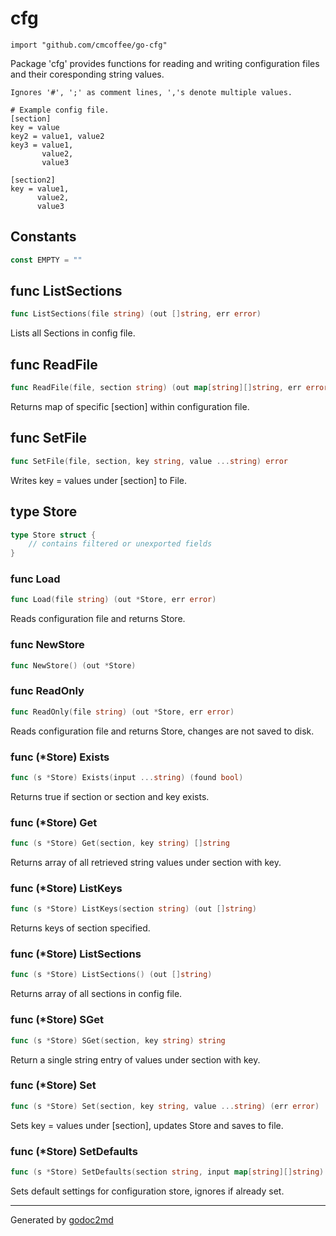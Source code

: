 
# cfg
    import "github.com/cmcoffee/go-cfg"

Package 'cfg' provides functions for reading and writing configuration files and their coresponding string values.


	Ignores '#', ';' as comment lines, ','s denote multiple values.
	
	# Example config file.
	[section]
	key = value
	key2 = value1, value2
	key3 = value1,
	       value2,
	       value3
	
	[section2]
	key = value1,
	      value2,
	      value3




## Constants
``` go
const EMPTY = ""
```


## func ListSections
``` go
func ListSections(file string) (out []string, err error)
```
Lists all Sections in config file.


## func ReadFile
``` go
func ReadFile(file, section string) (out map[string][]string, err error)
```
Returns map of specific [section] within configuration file.


## func SetFile
``` go
func SetFile(file, section, key string, value ...string) error
```
Writes key = values under [section] to File.



## type Store
``` go
type Store struct {
    // contains filtered or unexported fields
}
```








### func Load
``` go
func Load(file string) (out *Store, err error)
```
Reads configuration file and returns Store.


### func NewStore
``` go
func NewStore() (out *Store)
```

### func ReadOnly
``` go
func ReadOnly(file string) (out *Store, err error)
```
Reads configuration file and returns Store, changes are not saved to disk.




### func (\*Store) Exists
``` go
func (s *Store) Exists(input ...string) (found bool)
```
Returns true if section or section and key exists.



### func (\*Store) Get
``` go
func (s *Store) Get(section, key string) []string
```
Returns array of all retrieved string values under section with key.



### func (\*Store) ListKeys
``` go
func (s *Store) ListKeys(section string) (out []string)
```
Returns keys of section specified.



### func (\*Store) ListSections
``` go
func (s *Store) ListSections() (out []string)
```
Returns array of all sections in config file.



### func (\*Store) SGet
``` go
func (s *Store) SGet(section, key string) string
```
Return a single string entry of values under section with key.



### func (\*Store) Set
``` go
func (s *Store) Set(section, key string, value ...string) (err error)
```
Sets key = values under [section], updates Store and saves to file.



### func (\*Store) SetDefaults
``` go
func (s *Store) SetDefaults(section string, input map[string][]string)
```
Sets default settings for configuration store, ignores if already set.









- - -
Generated by [godoc2md](http://godoc.org/github.com/davecheney/godoc2md)